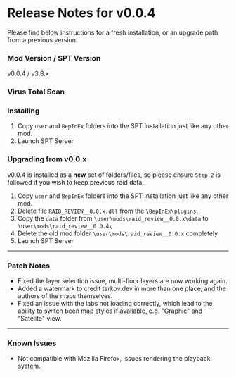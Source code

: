 # Release Notes for v0.0.4

Please find below instructions for a fresh installation, or an upgrade path from a previous version.

### Mod Version / SPT Version
v0.0.4 / v3.8.x

### Virus Total Scan


### Installing

1. Copy `user` and `BepInEx` folders into the SPT Installation just like any other mod.
2. Launch SPT Server

### Upgrading from v0.0.x

v0.0.4 is installed as a **new** set of folders/files, so please ensure `Step 2` is followed if you wish to keep previous raid data.

1. Copy `user` and `BepInEx` folders into the SPT Installation just like any other mod.
2. Delete file `RAID_REVIEW__0.0.x.dll` from the `\BepInEx\plugins`.
3. Copy the `data` folder from `\user\mods\raid_review__0.0.x\data` to `\user\mods\raid_review__0.0.4\`
4. Delete the old mod folder `\user\mods\raid_review__0.0.x` completely
5. Launch SPT Server

---

### Patch Notes
- Fixed the layer selection issue, multi-floor layers are now working again.
- Added a watermark to credit tarkov.dev in more than one place, and the authors of the maps themselves.
- Fixed an issue with the labs not loading correctly, which lead to the ability to switch been map styles if available, e.g. "Graphic" and "Satelite" view.

---

### Known Issues
- Not compatible with Mozilla Firefox, issues rendering the playback system.